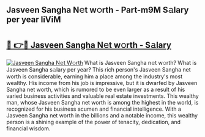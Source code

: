 ## Jasveen Sangha N𝚎t w𝚘rth - Part-m9M S𝚊lary per year liViM

# <h2><a href="http://gc3618r.nevu.top/?p=Jasveen+Sangha">🔗 👉🔴 Jasveen Sangha N𝚎t w𝚘rth - S𝚊lary</a></h2>

[![Jasveen Sangha N𝚎t W𝚘rth](https://i.imgur.com/Oavwk0R.jpeg)](http://gc3618r.nevu.top/?p=Jasveen+Sangha)
What is Jasveen Sangha n𝚎t w𝚘rth? What is Jasveen Sangha s𝚊lary per year?
This rich person's Jasveen Sangha net worth is considerable, earning him a place among the industry's most wealthy. His income from his job is impressive, but it is dwarfed by Jasveen Sangha net worth, which is rumored to be even larger as a result of his varied business activities and valuable real estate investments. This wealthy man, whose Jasveen Sangha net worth is among the highest in the world, is recognized for his business acumen and financial intelligence. With a Jasveen Sangha net worth in the billions and a notable income, this wealthy person is a shining example of the power of tenacity, dedication, and financial wisdom.
